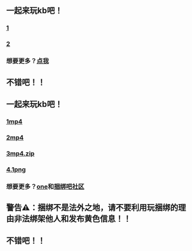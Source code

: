 ## 一起来玩kb吧！
### [1](https://kb.mctra.top/kbmovie1.mp4)   
### [2](https://kb.mctra.top/kbmovie2.mp4)

### 想要更多？[点我](https://m.baidu.com/video/page?pd=video_page&nid=10828787961485419792&sign=5854702895239179730&word=%E6%B3%95%E5%88%B6%E5%AE%A3%E4%BC%A0%E7%89%87%E3%80%8A%E6%8E%A8%E9%94%80%E4%B9%8B%E5%8A%AB%E3%80%8B&oword=%E6%8D%86%E7%BB%91&atn=index&frsrcid=5373&ext=%7B%22jsy%22%3A1%7D&top=%7B%22sfhs%22%3A1%2C%22_hold%22%3A2%7D&sl=4&lid=12014035285349477482&fr0=A&fr1=C&_t=1641212822909&_t=1641212941487&_t=1641213058995&bk=1)

## 不错吧！！
## 一起来玩kb吧！
### [1mp4](https://kb.mctra.top/kbmovie1.mp4)      
### [2mp4](https://kb.mctra.top/kbmovie2.mp4)   
### [3mp4.zip](http://mctra.top/kb/kb.zip)
### [4.1png](http://mctra.top/kb/kb1.png)


### 想要更多？[one](https://m.baidu.com/video/page?pd=video_page&nid=10828787961485419792&sign=5854702895239179730&word=%E6%B3%95%E5%88%B6%E5%AE%A3%E4%BC%A0%E7%89%87%E3%80%8A%E6%8E%A8%E9%94%80%E4%B9%8B%E5%8A%AB%E3%80%8B&oword=%E6%8D%86%E7%BB%91&atn=index&frsrcid=5373&ext=%7B%22jsy%22%3A1%7D&top=%7B%22sfhs%22%3A1%2C%22_hold%22%3A2%7D&sl=4&lid=12014035285349477482&fr0=A&fr1=C&_t=1641212822909&_t=1641212941487&_t=1641213058995&bk=1)和[捆绑吧社区](http://www.kbb321.com/)

## 警告⚠：捆绑不是法外之地，请不要利用玩捆绑的理由非法绑架他人和发布黄色信息！！


## 不错吧！！
